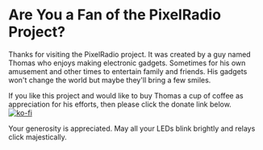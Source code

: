 # Are You a Fan of the PixelRadio Project?
Thanks for visiting the PixelRadio project. It was created by a guy named Thomas who enjoys making electronic gadgets. 
Sometimes for his own amusement and other times to entertain family and friends. 
His gadgets won't change the world but maybe they'll bring a few smiles.

If you like this project and would like to buy Thomas a cup of coffee as appreciation for his efforts, then please click the donate link below.  
[![ko-fi](https://www.ko-fi.com/img/donate_sm.png)](https://ko-fi.com/E1E2NNLE)

Your generosity is appreciated. May all your LEDs blink brightly and relays click majestically.
